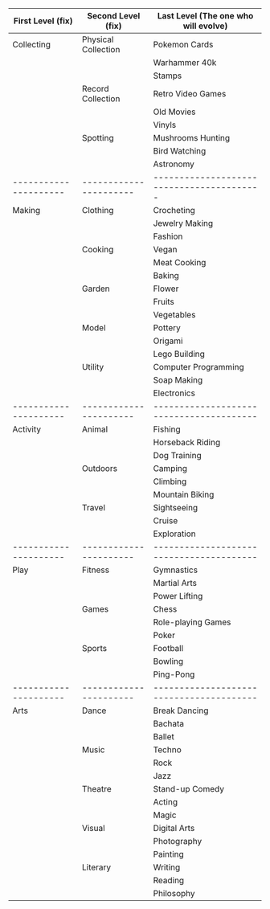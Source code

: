 ﻿| First   Level (fix) 	  | Second Level   (fix) 	     | Last Level (The one who will   evolve) 	  |
|------------------------|----------------------------|-------------------------------------------|
| Collecting          	  | Physical Collection  	     | Pokemon Cards                          	  |
| 	                      | 	                          | Warhammer 40k                          	  |
| 	                      | 	                          | Stamps                                 	  |
| 	                      | Record Collection    	     | Retro Video Games                      	  |
| 	                      | 	                          | Old Movies                             	  |
| 	                      | 	                          | Vinyls                                	   |
| 	                      | Spotting             	     | Mushrooms Hunting                      	  |
| 	                      | 	                          | Bird Watching                          	  |
| 	                      | 	                          | Astronomy                              	  |
| ---------------------  | ----------------------     | ----------------------------------------- |
| Making              	  | Clothing             	     | Crocheting                             	  |
| 	                      | 	                          | Jewelry Making                         	  |
| 	                      | 	                          | Fashion                                	  |
| 	                      | Cooking              	     | Vegan                                  	  |
| 	                      | 	                          | Meat Cooking                           	  |
| 	                      | 	                          | Baking                                 	  |
| 	                      | Garden               	     | Flower                                 	  |
| 	                      | 	                          | Fruits                                 	  |
| 	                      | 	                          | Vegetables                             	  |
| 	                      | Model                	     | Pottery                                 	 |
| 	                      | 	                          | Origami                                	  |
| 	                      | 	                          | Lego Building                          	  |
| 	                      | Utility              	     | Computer Programming                   	  |
| 	                      | 	                          | Soap Making                            	  |
| 	                      | 	                          | Electronics                            	  |
| ---------------------	 | ----------------------	    | ----------------------------------------	 |
| Activity            	  | Animal               	     | Fishing                                	  |
| 	                      | 	                          | Horseback Riding                       	  |
| 	                      | 	                          | Dog Training                           	  |
| 	                      | Outdoors             	     | Camping                                	  |
| 	                      | 	                          | Climbing                               	  |
| 	                      | 	                          | Mountain Biking                        	  |
| 	                      | Travel               	     | Sightseeing                            	  |
| 	                      | 	                          | Cruise                                 	  |
| 	                      | 	                          | Exploration                            	  |
| ---------------------	 | ----------------------	    | ----------------------------------------	 |
| Play                	  | Fitness              	     | Gymnastics                             	  |
| 	                      | 	                          | Martial Arts                           	  |
| 	                      | 	                          | Power Lifting                          	  |
| 	                      | Games                	     | Chess                                  	  |
| 	                      | 	                          | Role-playing Games                     	  |
| 	                      | 	                          | Poker                                  	  |
| 	                      | Sports               	     | Football                               	  |
| 	                      | 	                          | Bowling                                	  |
| 	                      | 	                          | Ping-Pong                              	  |
| ---------------------	 | ----------------------	    | ----------------------------------------	 |
| Arts                	  | Dance                	     | Break Dancing                          	  |
| 	                      | 	                          | Bachata                                	  |
| 	                      | 	                          | Ballet                                 	  |
| 	                      | Music                	     | Techno                                 	  |
| 	                      | 	                          | Rock                                   	  |
| 	                      | 	                          | Jazz                                   	  |
| 	                      | Theatre              	     | Stand-up Comedy                        	  |
| 	                      | 	                          | Acting                                 	  |
| 	                      | 	                          | Magic                                  	  |
| 	                      | Visual               	     | Digital Arts                           	  |
| 	                      | 	                          | Photography                            	  |
| 	                      | 	                          | Painting                               	  |
| 	                      | Literary             	     | Writing                                	  |
| 	                      | 	                          | Reading                                	  |
| 	                      | 	                          | Philosophy                             	  |
